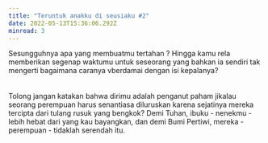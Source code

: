 ```yaml
---
title: "Teruntuk anakku di seusiaku #2"
date: 2022-05-13T15:36:06.292Z
minread: 3
---
```

Sesungguhnya apa yang membuatmu  tertahan ? Hingga kamu rela memberikan segenap waktumu untuk seseorang yang bahkan ia sendiri tak mengerti bagaimana caranya vberdamai dengan isi kepalanya?\
\
\
Tolong jangan katakan bahwa dirimu adalah penganut paham jikalau seorang perempuan harus senantiasa diluruskan karena sejatinya mereka tercipta dari tulang rusuk yang bengkok? Demi Tuhan, ibuku - nenekmu - lebih hebat dari yang kau bayangkan, dan demi Bumi Pertiwi, mereka - perempuan - tidaklah serendah itu.